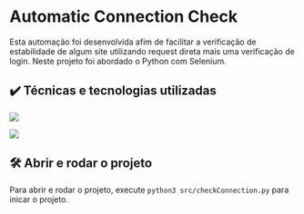 # Automatic Connection Check

Esta automação foi desenvolvida afim de facilitar a verificação de estabilidade de algum site utilizando request direta mais uma verificação de login. Neste projeto foi abordado o Python com Selenium.

## ✔️ Técnicas e tecnologias utilizadas
<img src="https://img.shields.io/badge/-Python-%23333?style=for-the-badge&logo=python&logoColor=white" target="_blank"></a>

<img src="https://img.shields.io/badge/-Selenium-%23333?style=for-the-badge&logo=selenium&logoColor=white" target="_blank"></a>

## 🛠️ Abrir e rodar o projeto

Para abrir e rodar o projeto, execute `python3 src/checkConnection.py` para inicar o projeto.
